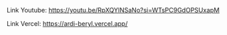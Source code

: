 Link Youtube: https://youtu.be/RpXQYlNSaNo?si=WTsPC9GdOPSUxapM

Link Vercel: https://ardi-beryl.vercel.app/
